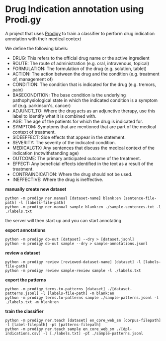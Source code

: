# Drug Indication annotation using Prodi.gy

A project that uses [Prodigy](http://prodi.gy) to train a classifier to perform drug indication annotation with their medical context

We define the following labels:

* DRUG: This refers to the official drug name or the active ingredient
* ROUTE: The route of administration (e.g. oral, intravenous, topical)
* FORMULATION: The formulation of the drug (e.g. solution, tablet)
* ACTION: The action between the drug and the condition (e.g. treatment of, management of)
* CONDITION: The condition that is indicated for the drug (e.g. tremors, pain)
* BASECONDITION: The base condition is the underlying pathophysiological state in which the indicated condition is a symptom of (e.g. parkinson's, cancer)
* ADJUNCT_TO: Where the drug acts as an adjunctive therapy, use this label to identify what it is combined with.
* AGE: The age of the patients for which the drug is indicated for.
* SYMPTOM: Symptoms that are mentioned that are part of the medical context of treatment.
* SIDEEFFECT: Side effects that appear in the statement.
* SEVERITY: The severity of the indicated condition.
* MEDICALCTX: Any sentences that discuss the medical context of the indication (notwithstanding age)
* OUTCOME: The primary anticipated outcome of the treatment.
* EFFECT: Any beneficial effects identified in the text as a result of the treatment.
* CONTRAINDICATION: Where the drug should not be used.
* INEFFECTIVE: Where the drug is ineffective.

**manually create new dataset**
   
```
python -m prodigy ner.manual [dataset-name] blank:en [sentence-file-path] -l [labels-file-path]
python -m prodigy ner.manual sample blank:en ./sample-sentences.txt -l ./labels.txt
```
the server will then start up and you can start annotating


**export annotations**
```
python -m prodigy db-out [dataset] --dry > [dataset.jsonl]
python -m prodigy db-out sample --dry > sample-annotations.jsonl

```

**review a dataset**
```
python -m prodigy review [reviewed-dataset-name] [dataset] -l [labels-file-path]
python -m prodigy review sample-review sample -l ./labels.txt

```

**export the patterns**
```
python -m prodigy terms.to-patterns [dataset] ./[dataset-patterns.jsonl] -l [labels-file-path] -m blank:en
python -m prodigy terms.to-patterns sample ./sample-patterns.jsonl -l ./labels.txt -m blank:en

```

**train the classifier**
```
python -m prodigy ner.teach [dataset] en_core_web_sm [corpus-filepath] -l [label-filepath] -pt [patterns-filepath]
python -m prodigy ner.teach sample en_core_web_sm ./[dpl-indications.csv] -l [./labels.txt] -pt ./sample-patterns.jsonl
```





